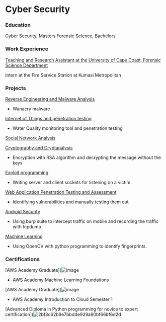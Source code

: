 # Cyber Security

### Education
Cyber Security, Masters
Forensic Science, Bachelors

### Work Experience
[Teaching and Research Assistant at the University of Cape Coast, Forensic Science Department]()

Intern at the Fire Service Station at Kumasi Metropolitan

### Projects
[Reverse Engineering and Malware Analysis]() 
- Wanacry malware

[Internet of Things and penetration testing]()
- Water Quality monitoring tool and penetration testing

[Social Network Analysis](https://ewill5.github.io/social_network_project/)

[Cryptography and Cryptanalysis]()
- Encryption with RSA algorithm and decrypting the message without the keys

[Exploit programming]()
- Writing server and client sockets for listening on a victim

[Web Application Penetration Testing and Assessment]()
- Identifying vulnerabilities and manually testing them out

[Android Security]() 
- Using burp suite to intercept traffic on mobile and recording the traffic with tcpdump

[Machine Learning]() 
- Using OpenCV with python programming to identify fingerprints.

### Certifications
[AWS Academy Graduate](![image](https://github.com/ewill5/portfolio/assets/119075299/743dc19a-4991-42bb-b082-fd8c9e8cfa3f)
- AWS Academy Machine Learning Foundations

[AWS Academy Graduate](![image](https://github.com/ewill5/portfolio/assets/119075299/9c9e0c9a-4390-4e1d-b3aa-7661aa9dd2d5)
- AWS Academy Introduction to Cloud Semester 1

[Advanced Diploma in Python programming for novice to expert certification](![2bf3c62b9e7bbd4e929a90bf66bf6d2d](https://github.com/ewill5/portfolio/assets/119075299/bc7a9718-1f05-49e9-8cdb-9209a59c5375)
